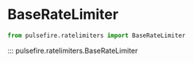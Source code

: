 # BaseRateLimiter

```python
from pulsefire.ratelimiters import BaseRateLimiter
```

::: pulsefire.ratelimiters.BaseRateLimiter
